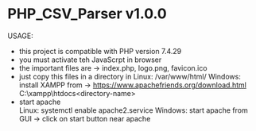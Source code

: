 # PHP_CSV_Parser v1.0.0
USAGE:
  - this project is compatible with PHP version 7.4.29
  - you must activate teh JavaScrpt in browser
  - the important files are -> index.php, logo.png, favicon.ico
  - just copy this files in a directory in <htdocs> 
      Linux: 
              /var/www/html/<directory-name> 
      Windows:
              install XAMPP from -> https://www.apachefriends.org/download.html
              C:\xampp\htdocs\<directory-name>
  - start apache      
      Linux:
            systemctl enable apache2.service
      Windows:
            start apache from GUI -> click on start button near apache
